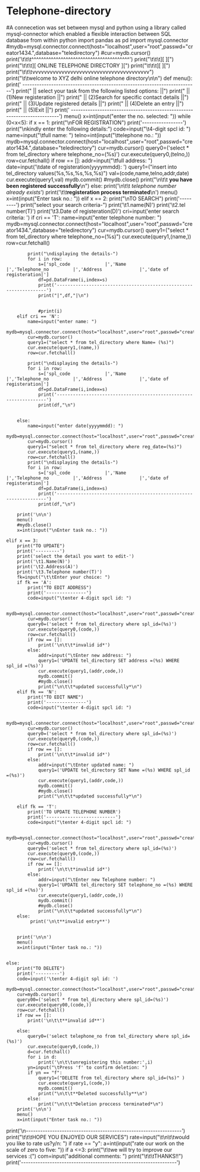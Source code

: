 # Telephone-directory
#A connecetion was set between  mysql and python using a library called mysql-connector which enabled a flexible interaction between SQL database from within python
import pandas as pd
import mysql.connector
#mydb=mysql.connector.connect(host="localhost",user="root",passwd="creator1434.",database="teledirectory")
#cur=mydb.cursor()
print('\t\t\t^^^^^^^^^^^^^^^^^^^^^^^^^^^^^^^^^^^^^^^^')
print("\t\t\t][                                    ][")
print("\t\t\t][     ONLINE TELEPHONE DIRECTORY     ][")
print("\t\t\t][                                    ][")
print("\t\t\tvvvvvvvvvvvvvvvvvvvvvvvvvvvvvvvvvvvvvvvv")
print("\t\twelcome to XYZ delhi online telephone directory\n\n")
def menu():
    print('    -------------------------------------------------------------------------')
    print("    ||    select your task from the following listed options:               ||")
    print("    ||        (1)New registeration                                          ||")
    print("    ||        (2)Search for specific contact details                        ||")
    print("    ||        (3)Update registered details                                  ||")
    print("    ||        (4)Delete an entry                                            ||")
    print("    ||        (5)Exit                                                       ||")
    print('    -------------------------------------------------------------------------')
menu()
x=int(input("enter the no. selected: "))
while (0<x<5):
    if x == 1:
        print("\nFOR REGISTRATION")
        print('-----------------')
        print("\nkindly enter the following details:")
        code=input("\t4-digit spcl id: ")
        name=input("\tfull name: ")
        telno=int(input("\ttelephone no.: "))
        mydb=mysql.connector.connect(host="localhost",user="root",passwd="creator1434.",database="teledirectory")
        cur=mydb.cursor()
        query0=('select * from tel_directory where telephone_no=(%s)')
        cur.execute(query0,(telno,))
        row=cur.fetchall()
        if row == []:
            addr=input("\tfull address: ")
            date=input('\tdate of registeration(yyyymmdd): ')
            query1=("insert into tel_directory values(%s,%s,%s,%s,%s)")
            val=(code,name,telno,addr,date)
            cur.execute(query1,val)
            mydb.commit()
            #mydb.close()
            print("\n\t\t **you have been registered successfully**\n")
        else:
            print('\n\t\t *telephone number already exists*')
            print('\t\t**registeration process terminated**\n')
        menu()
        x=int(input("Enter task no.: "))
    elif x == 2:
        print("\nTO SEARCH")
        print('---------')
        print("select your search criteria-")
        print('\t1.name(N)')
        print('\t2.tel number(T)')
        print('\t3.Date of registeration(D)')
        cri=input('enter search criteria: ')
        if cri == 'T':
            name=input("enter telephone number: ")
            mydb=mysql.connector.connect(host="localhost",user="root",passwd="creator1434.",database="teledirectory")
            cur=mydb.cursor()
            query1=("select * from tel_directory where telephone_no=(%s)")
            cur.execute(query1,(name,))
            row=cur.fetchall()
            
            print("\ndisplaying the details-")
            for i in row:
                s=['spl_code             |','Name                 |','Telephone_no         |','Address              |','date of registeration|']
                df=pd.DataFrame(i,index=s)
                print('------------------------------------------------------------------')
                print("|",df,"|\n")
                
                
                #print(i)
        elif cri == 'N':
            name=input("enter name: ")
            mydb=mysql.connector.connect(host="localhost",user="root",passwd="creator1434.",database="teledirectory")
            cur=mydb.cursor()
            query1=("select * from tel_directory where Name= (%s)")
            cur.execute(query1,(name,))
            row=cur.fetchall()
            
            print("\ndisplaying the details-")
            for i in row:
                s=['spl_code             |','Name                 |','Telephone_no         |','Address              |','date of registeration|']
                df=pd.DataFrame(i,index=s)
                print('------------------------------------------------------------------')
                print(df,"\n")
                

        else:
            name=input("enter date(yyyymmdd): ")
            mydb=mysql.connector.connect(host="localhost",user="root",passwd="creator1434.",database="teledirectory")
            cur=mydb.cursor()
            query1=("select * from tel_directory where reg_date=(%s)")
            cur.execute(query1,(name,))
            row=cur.fetchall()
            print("\ndisplaying the details-")
            for i in row:
                s=['spl_code             |','Name                 |','Telephone_no         |','Address              |','date of registeration|']
                df=pd.DataFrame(i,index=s)
                print('------------------------------------------------------------------')
                print(df,"\n")
                
        print('\n\n')    
        menu()    
        #mydb.close()
        x=int(input("\nEnter task no.: "))

    elif x == 3:
        print("TO UPDATE")
        print('---------')
        print('select the detail you want to edit-')
        print('\t1.Name(N)')
        print('\t2.Address(A)')
        print('\t3.Telephone number(T)')
        fk=input("\t\tEnter your choice: ")
        if fk == 'A':
            print("TO EDIT ADDRESS")
            print('---------------')
            code=input("\tenter 4-digit spcl id: ")
        
            mydb=mysql.connector.connect(host="localhost",user="root",passwd="creator1434.",database="teledirectory")
            cur=mydb.cursor()
            query0=('select * from tel_directory where spl_id=(%s)')
            cur.execute(query0,(code,))
            row=cur.fetchall()
            if row == []:
                print('\n\t\t*invalid id*')
            else:
                addr=input("\tEnter new address: ")
                query1=('UPDATE tel_directory SET address =(%s) WHERE spl_id =(%s)')
                cur.execute(query1,(addr,code,))
                mydb.commit()
                #mydb.close()
                print("\n\t\t*updated successfully*\n")
        elif fk == 'N':
            print("TO EDIT NAME")
            print('---------------')
            code=input("\tenter 4-digit spcl id: ")
        
            mydb=mysql.connector.connect(host="localhost",user="root",passwd="creator1434.",database="teledirectory")
            cur=mydb.cursor()
            query0=('select * from tel_directory where spl_id=(%s)')
            cur.execute(query0,(code,))
            row=cur.fetchall()
            if row == []:
                print('\n\t\t*invalid id*')
            else:
                addr=input("\tEnter updated name: ")
                query1=('UPDATE tel_directory SET Name =(%s) WHERE spl_id =(%s)')
                cur.execute(query1,(addr,code,))
                mydb.commit()
                #mydb.close()
                print("\n\t\t*updated successfully*\n")

        elif fk == 'T':
            print('TO UPDATE TELEPHONE NUMBER')
            print('--------------------------')
            code=input("\tenter 4-digit spcl id: ")
        
            mydb=mysql.connector.connect(host="localhost",user="root",passwd="creator1434.",database="teledirectory")
            cur=mydb.cursor()
            query0=('select * from tel_directory where spl_id=(%s)')
            cur.execute(query0,(code,))
            row=cur.fetchall()
            if row == []:
                print('\n\t\t*invalid id*')
            else:
                addr=input("\tEnter new Telephone number: ")
                query1=('UPDATE tel_directory SET telephone_no =(%s) WHERE spl_id =(%s)')
                cur.execute(query1,(addr,code,))
                mydb.commit()
                #mydb.close()
                print("\n\t\t*updated successfully*\n")
        else:
             print('\n\t**invalid entry**')
            
    
        print('\n\n')
        menu()
        x=int(input("Enter task no.: "))

        
    else:
        print("TO DELETE")
        print('---------')
        code=input('\tenter 4-digit spl id: ')
        mydb=mysql.connector.connect(host="localhost",user="root",passwd="creator1434.",database="teledirectory")
        cur=mydb.cursor()
        query00=('select * from tel_directory where spl_id=(%s)')
        cur.execute(query00,(code,))
        row=cur.fetchall()
        if row == []:
            print('\n\t\t**invalid id**')
        
        else:
            query0=('select telephone_no from tel_directory where spl_id=(%s)')
            cur.execute(query0,(code,))
            d=cur.fetchall()
            for i in d:
                print('\n\t\tunregistering this number:',i)
            yn=input("\tPress 'f' to confirm deletion: ")
            if yn == "f":
                query1=("DELETE from tel_directory where spl_id=(%s)" )
                cur.execute(query1,(code,))
                mydb.commit()
                print("\n\t\t**Deleted successfully**\n")
            else:
                print("\n\t\t*Deletion proccess terminated*\n")
        print('\n\n')
        menu()
        x=int(input("Enter task no.: "))
print('\n-----------------------------------------------------------------')
print("\t\t\tHOPE YOU ENJOYED OUR SERVICES")
rate=input("\t\n\t\twould you like to rate us?y/n: ")
if rate == "y":
    a=int(input("rate our work on the scale of zero to five:  "))
    if a <=3:
        print("\t\twe will try to improve our services :(")
    com=input("additional comments: ")
    print("\t\t\tTHANKS!!")
print('-----------------------------------------------------------------') 
